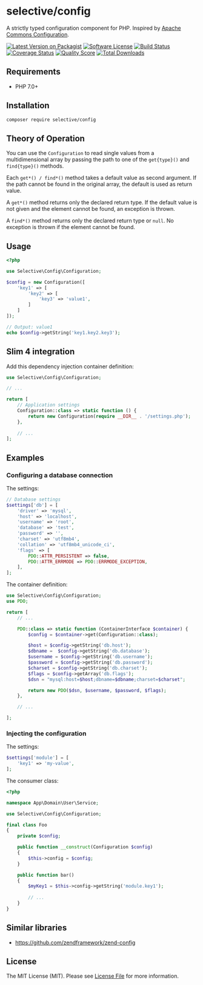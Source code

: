 # selective/config

A strictly typed configuration component for PHP. Inspired by [Apache Commons Configuration](https://commons.apache.org/proper/commons-configuration/).

[![Latest Version on Packagist](https://img.shields.io/github/release/selective-php/config.svg?style=flat-square)](https://packagist.org/packages/selective/config)
[![Software License](https://img.shields.io/badge/license-MIT-brightgreen.svg?style=flat-square)](LICENSE.md)
[![Build Status](https://img.shields.io/travis/selective-php/config/master.svg?style=flat-square)](https://travis-ci.org/selective-php/config)
[![Coverage Status](https://img.shields.io/scrutinizer/coverage/g/selective-php/config.svg?style=flat-square)](https://scrutinizer-ci.com/g/selective-php/config/code-structure)
[![Quality Score](https://img.shields.io/scrutinizer/quality/g/selective-php/config.svg?style=flat-square)](https://scrutinizer-ci.com/g/selective-php/config/?branch=master)
[![Total Downloads](https://img.shields.io/packagist/dt/selective/config.svg?style=flat-square)](https://packagist.org/packages/selective/config/stats)


## Requirements

* PHP 7.0+

## Installation

```bash
composer require selective/config
```

## Theory of Operation

You can use the `Configuration` to read single values from a multidimensional 
array by passing the path to one of the `get{type}()` and `find{type}()` methods. 

Each `get*() / find*()` method takes a default value as second argument.
If the path cannot be found in the original array, the default is used as return value.

A `get*()` method returns only the declared return type. 
If the default value is not given and the element cannot be found, an exception is thrown.

A `find*()` method returns only the declared return type or `null`. 
No exception is thrown if the element cannot be found.

## Usage

```php
<?php

use Selective\Config\Configuration;

$config = new Configuration([
    'key1' => [
        'key2' => [
            'key3' => 'value1',
        ]
    ]
]);

// Output: value1
echo $config->getString('key1.key2.key3');
```

## Slim 4 integration

Add this dependency injection container definition:

```php
use Selective\Config\Configuration;

// ...

return [
    // Application settings
    Configuration::class => static function () {
        return new Configuration(require __DIR__ . '/settings.php');
    },
    
    // ...
];
```

## Examples

### Configuring a database connection

The settings:

```php
// Database settings
$settings['db'] = [
    'driver' => 'mysql',
    'host' => 'localhost',
    'username' => 'root',
    'database' => 'test',
    'password' => '',
    'charset' => 'utf8mb4',
    'collation' => 'utf8mb4_unicode_ci',
    'flags' => [
        PDO::ATTR_PERSISTENT => false,
        PDO::ATTR_ERRMODE => PDO::ERRMODE_EXCEPTION,
    ],
];
```

The container definition:

```php
use Selective\Config\Configuration;
use PDO;

return [
    // ...

    PDO::class => static function (ContainerInterface $container) {
        $config = $container->get(Configuration::class);

        $host = $config->getString('db.host');
        $dbname =  $config->getString('db.database');
        $username = $config->getString('db.username');
        $password = $config->getString('db.password');
        $charset = $config->getString('db.charset');
        $flags = $config->getArray('db.flags');
        $dsn = "mysql:host=$host;dbname=$dbname;charset=$charset";

        return new PDO($dsn, $username, $password, $flags);
    },

    // ...

];
```

### Injecting the configuration

The settings:

```php
$settings['module'] = [
    'key1' => 'my-value',
];
```

The consumer class:

```php
<?php

namespace App\Domain\User\Service;

use Selective\Config\Configuration;

final class Foo
{
    private $config;

    public function __construct(Configuration $config)
    {
        $this->config = $config;
    }

    public function bar()
    {
        $myKey1 = $this->config->getString('module.key1');
        
        // ...
    }
}

```

## Similar libraries

* https://github.com/zendframework/zend-config

## License

The MIT License (MIT). Please see [License File](LICENSE) for more information.
